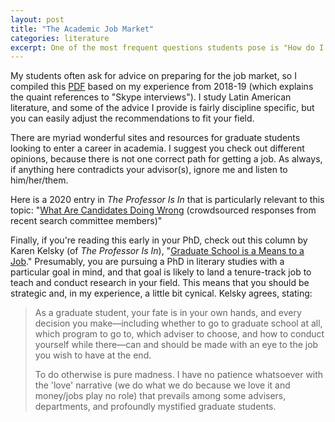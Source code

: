 ```yaml
---
layout: post
title: "The Academic Job Market"
categories: literature
excerpt: One of the most frequent questions students pose is "How do I prepare for the job market?"...  
---
```


My students often ask for advice on preparing for the job market, so I compiled this [PDF](https://tamaraleemitchell.github.io/assets/research/JobMarketAdvice_TLM.pdf) based on my experience from 2018-19 (which explains the quaint references to "Skype interviews"). I study Latin American literature, and some of the advice I provide is fairly discipline specific, but you can easily adjust the recommendations to fit your field. 

There are myriad wonderful sites and resources for graduate students looking to enter a career in academia. I suggest you check out different opinions, because there is not one correct path for getting a job. As always, if anything here contradicts your advisor(s), ignore me and listen to him/her/them. 

Here is a 2020 entry in _The Professor Is In_ that is particularly relevant to this topic: "[What Are Candidates Doing Wrong](https://theprofessorisin.com/2020/01/27/dispatches-from-the-front-what-candidates-are-doing-wrong-part-i-of-iii-do-your-homework-please-please/) (crowdsourced responses from recent search committee members)"

Finally, if you're reading this early in your PhD, check out this column by Karen Kelsky (of _The Professor Is In_), "[Graduate School is a Means to a Job](https://www.chronicle.com/article/graduate-school-is-a-means-to-a-job/?cid=gen_sign_in)." Presumably, you are pursuing a PhD in literary studies with a particular goal in mind, and that goal is likely to land a tenure-track job to teach and conduct research in your field. This means that you should be strategic and, in my experience, a little bit cynical. Kelsky agrees, stating:
> As a graduate student, your fate is in your own hands, and every decision you make—including whether to go to graduate school at all, which program to go to, which adviser to choose, and how to conduct yourself while there—can and should be made with an eye to the job you wish to have at the end.
>
> To do otherwise is pure madness. I have no patience whatsoever with the 'love' narrative (we do what we do because we love it and money/jobs play no role) that prevails among some advisers, departments, and profoundly mystified graduate students.
